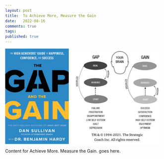 ```yaml
---
layout: post
title:  To Achieve More, Measure the Gain
date:   2022-08-16
comments: true
tags: 
published: true
---
```

 
<img src="/images/gap_gain_cover_flowchart.jpg" align="center" width="500" padding="20" alt="Willetta Apartments in Phoenix, AZ, USA" title="Willetta Apartments in Phoenix, AZ, USA" />

Content for Achieve More. Measure the Gain. goes here.
 
